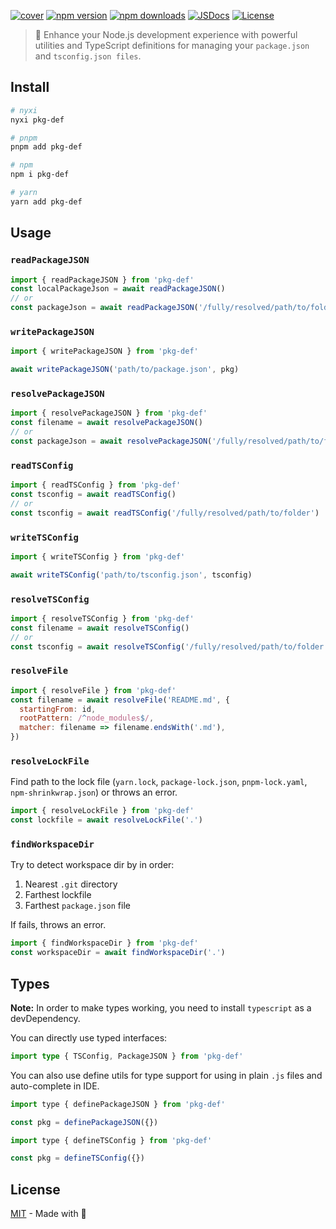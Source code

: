 [![cover][cover-src]][cover-href]
[![npm version][npm-version-src]][npm-version-href]
[![npm downloads][npm-downloads-src]][npm-downloads-href]
[![JSDocs][jsdocs-src]][jsdocs-href]
[![License][license-src]][license-href]

> 🔧 Enhance your Node.js development experience with powerful utilities and TypeScript definitions for managing your `package.json` and `tsconfig.json files`.

## Install

```sh
# nyxi
nyxi pkg-def

# pnpm
pnpm add pkg-def

# npm
npm i pkg-def

# yarn
yarn add pkg-def
```

## Usage

### `readPackageJSON`

```js
import { readPackageJSON } from 'pkg-def'
const localPackageJson = await readPackageJSON()
// or
const packageJson = await readPackageJSON('/fully/resolved/path/to/folder')
```

### `writePackageJSON`

```js
import { writePackageJSON } from 'pkg-def'

await writePackageJSON('path/to/package.json', pkg)
```

### `resolvePackageJSON`

```js
import { resolvePackageJSON } from 'pkg-def'
const filename = await resolvePackageJSON()
// or
const packageJson = await resolvePackageJSON('/fully/resolved/path/to/folder')
```

### `readTSConfig`

```js
import { readTSConfig } from 'pkg-def'
const tsconfig = await readTSConfig()
// or
const tsconfig = await readTSConfig('/fully/resolved/path/to/folder')
```

### `writeTSConfig`

```js
import { writeTSConfig } from 'pkg-def'

await writeTSConfig('path/to/tsconfig.json', tsconfig)
```

### `resolveTSConfig`

```js
import { resolveTSConfig } from 'pkg-def'
const filename = await resolveTSConfig()
// or
const tsconfig = await resolveTSConfig('/fully/resolved/path/to/folder')
```

### `resolveFile`

```js
import { resolveFile } from 'pkg-def'
const filename = await resolveFile('README.md', {
  startingFrom: id,
  rootPattern: /^node_modules$/,
  matcher: filename => filename.endsWith('.md'),
})
```

### `resolveLockFile`

Find path to the lock file (`yarn.lock`, `package-lock.json`, `pnpm-lock.yaml`, `npm-shrinkwrap.json`) or throws an error.

```js
import { resolveLockFile } from 'pkg-def'
const lockfile = await resolveLockFile('.')
```

### `findWorkspaceDir`

Try to detect workspace dir by in order:

1. Nearest `.git` directory
2. Farthest lockfile
3. Farthest `package.json` file

If fails, throws an error.

```js
import { findWorkspaceDir } from 'pkg-def'
const workspaceDir = await findWorkspaceDir('.')
```

## Types

**Note:** In order to make types working, you need to install `typescript` as a devDependency.

You can directly use typed interfaces:

```ts
import type { TSConfig, PackageJSON } from 'pkg-def'
```

You can also use define utils for type support for using in plain `.js` files and auto-complete in IDE.

```js
import type { definePackageJSON } from 'pkg-def'

const pkg = definePackageJSON({})
```

```js
import type { defineTSConfig } from 'pkg-def'

const pkg = defineTSConfig({})
```

## License

[MIT](./LICENSE) - Made with 💞

<!-- Badges -->

[npm-version-src]: https://img.shields.io/npm/v/pkg-def?style=flat&colorA=18181B&colorB=14F195
[npm-version-href]: https://npmjs.com/package/pkg-def
[npm-downloads-src]: https://img.shields.io/npm/dm/pkg-def?style=flat&colorA=18181B&colorB=14F195
[npm-downloads-href]: https://npmjs.com/package/pkg-def
[license-src]: https://img.shields.io/github/license/nyxblabs/CodeBoost.svg?style=flat&colorA=18181B&colorB=14F195
[license-href]: https://github.com/nyxblabs/CodeBoost/blob/main/LICENSE
[jsdocs-src]: https://img.shields.io/badge/jsDocs.io-reference-18181B?style=flat&colorA=18181B&colorB=14F195
[jsdocs-href]: https://www.jsdocs.io/package/pkg-def

<!-- Covers -->
[cover-src]: https://raw.githubusercontent.com/nyxblabs/utilities/main/.github/assets/cover-github-pkg-def.png
[cover-href]: https://💻nyxb.ws

